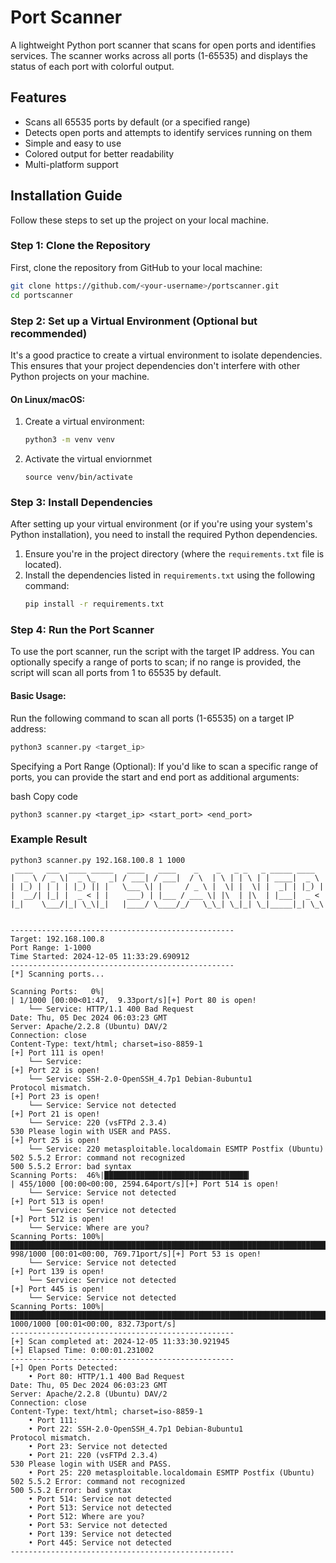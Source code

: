 # Port Scanner

A lightweight Python port scanner that scans for open ports and identifies services. The scanner works across all ports (1-65535) and displays the status of each port with colorful output.

## Features

- Scans all 65535 ports by default (or a specified range)
- Detects open ports and attempts to identify services running on them
- Simple and easy to use
- Colored output for better readability
- Multi-platform support

## Installation Guide

Follow these steps to set up the project on your local machine.

### Step 1: Clone the Repository
First, clone the repository from GitHub to your local machine:
```bash
git clone https://github.com/<your-username>/portscanner.git
cd portscanner
```

### Step 2: Set up a Virtual Environment (Optional but recommended)

It's a good practice to create a virtual environment to isolate dependencies. This ensures that your project dependencies don't interfere with other Python projects on your machine.

#### On Linux/macOS:
1. Create a virtual environment:
   ```bash
   python3 -m venv venv
2. Activate the virtual enviornmet
   ```
   source venv/bin/activate
   ```
### Step 3: Install Dependencies

After setting up your virtual environment (or if you're using your system's Python installation), you need to install the required Python dependencies.

1. Ensure you're in the project directory (where the `requirements.txt` file is located).
2. Install the dependencies listed in `requirements.txt` using the following command:
   ```bash
   pip install -r requirements.txt
   ```
### Step 4: Run the Port Scanner

To use the port scanner, run the script with the target IP address. You can optionally specify a range of ports to scan; if no range is provided, the script will scan all ports from 1 to 65535 by default.

#### Basic Usage:
Run the following command to scan all ports (1-65535) on a target IP address:
```bash
python3 scanner.py <target_ip>
```

Specifying a Port Range (Optional):
If you'd like to scan a specific range of ports, you can provide the start and end port as additional arguments:

bash
Copy code
```
python3 scanner.py <target_ip> <start_port> <end_port>
```

### Example Result 

```
python3 scanner.py 192.168.100.8 1 1000 
 ____   ___  ____ _____   ____   ____    _    _   _ _   _ _____ ____  
|  _ \ / _ \|  _ \_   _| / ___| / ___|  / \  | \ | | \ | | ____|  _ \ 
| |_) | | | | |_) || |   \___ \| |     / _ \ |  \| |  \| |  _| | |_) |
|  __/| |_| |  _ < | |    ___) | |___ / ___ \| |\  | |\  | |___|  _ < 
|_|    \___/|_| \_\|_|   |____/ \____/_/   \_\_| \_|_| \_|_____|_| \_\
                                                                      

--------------------------------------------------
Target: 192.168.100.8
Port Range: 1-1000
Time Started: 2024-12-05 11:33:29.690912
--------------------------------------------------
[*] Scanning ports...

Scanning Ports:   0%|                                                                           | 1/1000 [00:00<01:47,  9.33port/s][+] Port 80 is open!
    └── Service: HTTP/1.1 400 Bad Request
Date: Thu, 05 Dec 2024 06:03:23 GMT
Server: Apache/2.2.8 (Ubuntu) DAV/2
Connection: close
Content-Type: text/html; charset=iso-8859-1
[+] Port 111 is open!
    └── Service: 
[+] Port 22 is open!
    └── Service: SSH-2.0-OpenSSH_4.7p1 Debian-8ubuntu1
Protocol mismatch.
[+] Port 23 is open!
    └── Service: Service not detected
[+] Port 21 is open!
    └── Service: 220 (vsFTPd 2.3.4)
530 Please login with USER and PASS.
[+] Port 25 is open!
    └── Service: 220 metasploitable.localdomain ESMTP Postfix (Ubuntu)
502 5.5.2 Error: command not recognized
500 5.5.2 Error: bad syntax
Scanning Ports:  46%|████████████████████████████████▎                                      | 455/1000 [00:00<00:00, 2594.64port/s][+] Port 514 is open!
    └── Service: Service not detected
[+] Port 513 is open!
    └── Service: Service not detected
[+] Port 512 is open!
    └── Service: Where are you?
Scanning Ports: 100%|███████████████████████████████████████████████████████████████████████▊| 998/1000 [00:01<00:00, 769.71port/s][+] Port 53 is open!
    └── Service: Service not detected
[+] Port 139 is open!
    └── Service: Service not detected
[+] Port 445 is open!
    └── Service: Service not detected
Scanning Ports: 100%|███████████████████████████████████████████████████████████████████████| 1000/1000 [00:01<00:00, 832.73port/s]
--------------------------------------------------
[+] Scan completed at: 2024-12-05 11:33:30.921945
[+] Elapsed Time: 0:00:01.231002
--------------------------------------------------
[+] Open Ports Detected:
    • Port 80: HTTP/1.1 400 Bad Request
Date: Thu, 05 Dec 2024 06:03:23 GMT
Server: Apache/2.2.8 (Ubuntu) DAV/2
Connection: close
Content-Type: text/html; charset=iso-8859-1
    • Port 111: 
    • Port 22: SSH-2.0-OpenSSH_4.7p1 Debian-8ubuntu1
Protocol mismatch.
    • Port 23: Service not detected
    • Port 21: 220 (vsFTPd 2.3.4)
530 Please login with USER and PASS.
    • Port 25: 220 metasploitable.localdomain ESMTP Postfix (Ubuntu)
502 5.5.2 Error: command not recognized
500 5.5.2 Error: bad syntax
    • Port 514: Service not detected
    • Port 513: Service not detected
    • Port 512: Where are you?
    • Port 53: Service not detected
    • Port 139: Service not detected
    • Port 445: Service not detected
--------------------------------------------------
```

